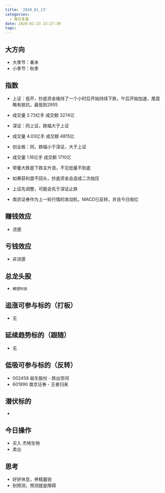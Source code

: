 ```yaml
---
title: '2020_01_23'
categories:
  - 每日复盘
date: 2020-01-23 23:27:39
tags:
---
```

## 大方向
* 大季节：春末
* 小季节：秋季

## 指数
* 上证：低开，抄底资金维持了一个小时后开始持续下跌，午后开始加速，尾盘略有抵抗，最低到2955
* 成交量 2.73亿手 成交额 3274亿

* 深证：同上证，跌幅大于上证
* 成交量 4.03亿手 成交额 4815亿

* 创业板：同，跌幅小于深证，大于上证
* 成交量 1.16亿手 成交额 1710亿

* 带量大跌是下跌主升浪，不见低量不到底
* 如果获利盘不回头，抄底资金会造成二次抛压
* 上证先调整，可能会先于深证止跌
* 南京证券作为上一轮行情的发动机，MACD已反转，并且今日收红

## 赚钱效应
* 流感

## 亏钱效应
* 非流感

## 总龙头股
* `模塑科技`

## 追涨可参与标的（打板）
* 无

## 延续趋势标的（跟随）
* 无

## 低吸可参与标的（反转）
* 002458 益生股份 - 跌出空间
* 601990 南京证券 - 王者归来

## 潜伏标的
* 

## 今日操作
* 买入 杰特生物
* 卖出 

## 思考
* 好好休息，养精蓄锐
* 别预测，预测就是障碍
